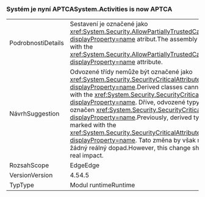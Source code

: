 ### <a name="systemactivities-is-now-aptca"></a><span data-ttu-id="1d3e0-101">Systém je nyní APTCA</span><span class="sxs-lookup"><span data-stu-id="1d3e0-101">System.Activities is now APTCA</span></span>

|   |   |
|---|---|
|<span data-ttu-id="1d3e0-102">Podrobnosti</span><span class="sxs-lookup"><span data-stu-id="1d3e0-102">Details</span></span>|<span data-ttu-id="1d3e0-103">Sestavení je označené jako <xref:System.Security.AllowPartiallyTrustedCallersAttribute?displayProperty=name> atribut.</span><span class="sxs-lookup"><span data-stu-id="1d3e0-103">The assembly is marked with the <xref:System.Security.AllowPartiallyTrustedCallersAttribute?displayProperty=name> attribute.</span></span>|
|<span data-ttu-id="1d3e0-104">Návrh</span><span class="sxs-lookup"><span data-stu-id="1d3e0-104">Suggestion</span></span>|<span data-ttu-id="1d3e0-105">Odvozené třídy nemůže být označené jako <xref:System.Security.SecurityCriticalAttribute?displayProperty=name>.</span><span class="sxs-lookup"><span data-stu-id="1d3e0-105">Derived classes cannot be marked with the <xref:System.Security.SecurityCriticalAttribute?displayProperty=name>.</span></span> <span data-ttu-id="1d3e0-106">Dříve, odvozené typy musí být označen <xref:System.Security.SecurityCriticalAttribute?displayProperty=name>.</span><span class="sxs-lookup"><span data-stu-id="1d3e0-106">Previously, derived types had to be marked with the <xref:System.Security.SecurityCriticalAttribute?displayProperty=name>.</span></span> <span data-ttu-id="1d3e0-107">Tato změna by však neměla mít žádný reálný dopad.</span><span class="sxs-lookup"><span data-stu-id="1d3e0-107">However, this change should have no real impact.</span></span>|
|<span data-ttu-id="1d3e0-108">Rozsah</span><span class="sxs-lookup"><span data-stu-id="1d3e0-108">Scope</span></span>|<span data-ttu-id="1d3e0-109">Edge</span><span class="sxs-lookup"><span data-stu-id="1d3e0-109">Edge</span></span>|
|<span data-ttu-id="1d3e0-110">Version</span><span class="sxs-lookup"><span data-stu-id="1d3e0-110">Version</span></span>|<span data-ttu-id="1d3e0-111">4.5</span><span class="sxs-lookup"><span data-stu-id="1d3e0-111">4.5</span></span>|
|<span data-ttu-id="1d3e0-112">Typ</span><span class="sxs-lookup"><span data-stu-id="1d3e0-112">Type</span></span>|<span data-ttu-id="1d3e0-113">Modul runtime</span><span class="sxs-lookup"><span data-stu-id="1d3e0-113">Runtime</span></span>|

